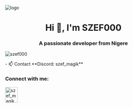 ![logo](https://cdn.discordapp.com/attachments/1134758460462989353/1135520814666629220/image.png)
<h1 align="center">Hi 👋, I'm SZEF000</h1>
<h3 align="center">A passionate developer from Nigere</h3>

>
<p align="left"> <img src="https://komarev.com/ghpvc/?username=szef000&label=Profile%20views&color=0e75b6&style=flat" alt="szef000" /> </p>
- 📫 Contact **Discord: szef_magik**

<h3 align="left">Connect with me:</h3>
<p align="left">
<a href="https://discord.gg/szef_magik" target="blank"><img align="center" src="https://raw.githubusercontent.com/rahuldkjain/github-profile-readme-generator/master/src/images/icons/Social/discord.svg" alt="szef_magik" height="50" width="40" /></a>
</p>

